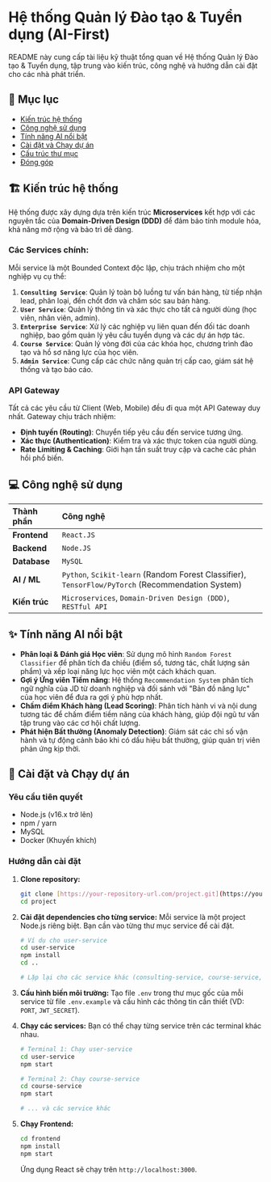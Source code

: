 # Hệ thống Quản lý Đào tạo & Tuyển dụng (AI-First)

README này cung cấp tài liệu kỹ thuật tổng quan về Hệ thống Quản lý Đào tạo & Tuyển dụng, tập trung vào kiến trúc, công nghệ và hướng dẫn cài đặt cho các nhà phát triển.

## 📖 Mục lục

- [Kiến trúc hệ thống](#kiến-trúc-hệ-thống)
- [Công nghệ sử dụng](#công-nghệ-sử-dụng)
- [Tính năng AI nổi bật](#tính-năng-ai-nổi-bật)
- [Cài đặt và Chạy dự án](#cài-đặt-và-chạy-dự-án)
- [Cấu trúc thư mục](#cấu-trúc-thư-mục)
- [Đóng góp](#đóng-góp)

## 🏗️ Kiến trúc hệ thống

Hệ thống được xây dựng dựa trên kiến trúc **Microservices** kết hợp với các nguyên tắc của **Domain-Driven Design (DDD)** để đảm bảo tính module hóa, khả năng mở rộng và bảo trì dễ dàng.

### Các Services chính:

Mỗi service là một Bounded Context độc lập, chịu trách nhiệm cho một nghiệp vụ cụ thể:

1.  **`Consulting Service`**: Quản lý toàn bộ luồng tư vấn bán hàng, từ tiếp nhận lead, phân loại, đến chốt đơn và chăm sóc sau bán hàng.
2.  **`User Service`**: Quản lý thông tin và xác thực cho tất cả người dùng (học viên, nhân viên, admin).
3.  **`Enterprise Service`**: Xử lý các nghiệp vụ liên quan đến đối tác doanh nghiệp, bao gồm quản lý yêu cầu tuyển dụng và các dự án hợp tác.
4.  **`Course Service`**: Quản lý vòng đời của các khóa học, chương trình đào tạo và hồ sơ năng lực của học viên.
5.  **`Admin Service`**: Cung cấp các chức năng quản trị cấp cao, giám sát hệ thống và tạo báo cáo.

### API Gateway

Tất cả các yêu cầu từ Client (Web, Mobile) đều đi qua một API Gateway duy nhất. Gateway chịu trách nhiệm:

-   **Định tuyến (Routing)**: Chuyển tiếp yêu cầu đến service tương ứng.
-   **Xác thực (Authentication)**: Kiểm tra và xác thực token của người dùng.
-   **Rate Limiting & Caching**: Giới hạn tần suất truy cập và cache các phản hồi phổ biến.

## 💻 Công nghệ sử dụng

| Thành phần | Công nghệ |
| :--- | :--- |
| **Frontend** | `React.JS` |
| **Backend** | `Node.JS` |
| **Database** | `MySQL` |
| **AI / ML** | `Python`, `Scikit-learn` (Random Forest Classifier), `TensorFlow/PyTorch` (Recommendation System) |
| **Kiến trúc** | `Microservices`, `Domain-Driven Design (DDD)`, `RESTful API` |

## ✨ Tính năng AI nổi bật

-   **Phân loại & Đánh giá Học viên**: Sử dụng mô hình `Random Forest Classifier` để phân tích đa chiều (điểm số, tương tác, chất lượng sản phẩm) và xếp loại năng lực học viên một cách khách quan.
-   **Gợi ý Ứng viên Tiềm năng**: Hệ thống `Recommendation System` phân tích ngữ nghĩa của JD từ doanh nghiệp và đối sánh với "Bản đồ năng lực" của học viên để đưa ra gợi ý phù hợp nhất.
-   **Chấm điểm Khách hàng (Lead Scoring)**: Phân tích hành vi và nội dung tương tác để chấm điểm tiềm năng của khách hàng, giúp đội ngũ tư vấn tập trung vào các cơ hội chất lượng.
-   **Phát hiện Bất thường (Anomaly Detection)**: Giám sát các chỉ số vận hành và tự động cảnh báo khi có dấu hiệu bất thường, giúp quản trị viên phản ứng kịp thời.

## 🚀 Cài đặt và Chạy dự án

### Yêu cầu tiên quyết

-   Node.js (v16.x trở lên)
-   npm / yarn
-   MySQL
-   Docker (Khuyến khích)

### Hướng dẫn cài đặt

1.  **Clone repository:**
    ```bash
    git clone [https://your-repository-url.com/project.git](https://your-repository-url.com/project.git)
    cd project
    ```

2.  **Cài đặt dependencies cho từng service:**
    Mỗi service là một project Node.js riêng biệt. Bạn cần vào từng thư mục service để cài đặt.
    ```bash
    # Ví dụ cho user-service
    cd user-service
    npm install
    cd ..
    
    # Lặp lại cho các service khác (consulting-service, course-service, etc.)
    ```

3.  **Cấu hình biến môi trường:**
    Tạo file `.env` trong thư mục gốc của mỗi service từ file `.env.example` và cấu hình các thông tin cần thiết (VD: `PORT`, `JWT_SECRET`).

4.  **Chạy các services:**
    Bạn có thể chạy từng service trên các terminal khác nhau.
    ```bash
    # Terminal 1: Chạy user-service
    cd user-service
    npm start
    
    # Terminal 2: Chạy course-service
    cd course-service
    npm start
    
    # ... và các service khác
    ```

5.  **Chạy Frontend:**
    ```bash
    cd frontend
    npm install
    npm start
    ```
    Ứng dụng React sẽ chạy trên `http://localhost:3000`.


